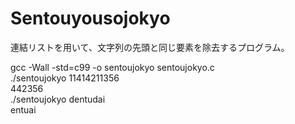 # Sentouyousojokyo
連結リストを用いて、文字列の先頭と同じ要素を除去するプログラム。  
    
gcc -Wall -std=c99 -o sentoujokyo sentoujokyo.c  
./sentoujokyo 11414211356  
442356  
./sentoujokyo dentudai  
entuai  
  
